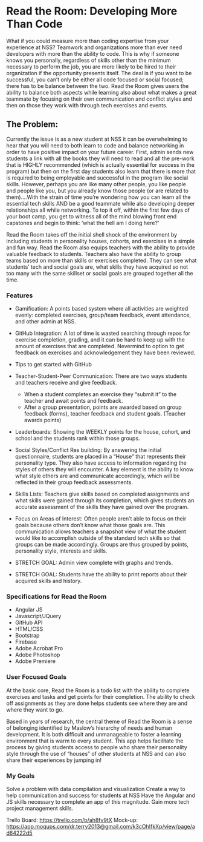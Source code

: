 # Read the Room: Developing More Than Code

What if you could measure more than coding expertise from your experience at NSS? Teamwork and organizations more than ever need developers with more than the ability to code. This is why if someone knows you personally, regardless of skills other than the minimum necessary to perform the job, you are more likely to be hired to their organization if the opportunity presents itself.
The deal is if you want to be successful, you can’t only be either all code focused or social focused; there has to be balance between the two. Read the Room gives users the ability to balance both aspects while learning also about what makes a great teammate by focusing on their own communication and conflict styles and then on those they work with through tech exercises and events.
## The Problem:
Currently the issue is as a new student at NSS it can be overwhelming to hear that you will need to both learn to code and balance networking in order to have positive impact on your future career. First, admin sends new students a link with all the books they will need to read and all the pre-work that is HIGHLY recommended (which is actually essential for success in the program) but then on the first day students also learn that there is more that is required to being employable and successful in the program like social skills.
However, perhaps you are like many other people, you like people and people like you, but you already know those people (or are related to them)….With the strain of time you’re wondering how you can learn all the essential tech skills AND be a good teammate while also developing deeper relationships all while networking. To top it off, within the first few days of your boot camp, you get to witness all of the mind blowing front end capstones and begin to think: ‘what the hell am I doing here?’

Read the Room takes off the initial shell shock of the environment by including students in personality houses, cohorts, and exercises in a simple and fun way. Read the Room also equips teachers with the ability to provide valuable feedback to students. Teachers also have the ability to group teams based on more than skills or exercises completed. They can see what students’ tech and social goals are, what skills they have acquired so not too many with the same skillset or social goals are grouped together all the time.

### Features
- Gamification: A points based system where all activities are weighted evenly: completed exercises, group/team feedback, event attendance, and other admin at NSS.

- GitHub Integration: A lot of time is wasted searching through repos for exercise completion, grading, and it can be hard to keep up with the amount of exercises that are completed. Nevermind to option to get feedback on exercises and acknowledgement they have been reviewed.
- Tips to get started with GitHub
- Teacher-Student-Peer Communication: There are two ways students and teachers receive and give feedback. 
  - When a student completes an exercise they “submit it” to the teacher and await points and feedback. 
  - After a group presentation, points are awarded based on group feedback (forms), teacher feedback  and student goals. (Teacher awards points)
- Leaderboards: Showing the WEEKLY points for the house, cohort, and school and the students rank within those groups.
- Social Styles/Conflict Res building: By answering the initial questionnaire, students are placed in a “House” that represents their personality type. They also have access to information regarding the styles of others they will encounter. A key element is the ability to know what style others are and communicate accordingly, which will be reflected in their group feedback assessments.
- Skills Lists: Teachers give skills based on completed assignments and what skills were gained through its completion, which gives students an accurate assessment of the skills they have gained over the program.
- Focus on Areas of Interest: Often people aren’t able to focus on their goals because others don’t know what those goals are. This communication allows teachers a snapshot view of what the student would like to accomplish outside of the standard tech skills so that groups can be made accordingly. Groups are thus grouped by points, personality style, interests and skills.
- STRETCH GOAL: Admin view complete with graphs and trends.
- STRETCH GOAL: Students have the ability to print reports about their acquired skills and history.

### Specifications for Read the Room
- Angular JS
- Javascript/JQuery
- GitHub API
- HTML/CSS
- Bootstrap
- Firebase
- Adobe Acrobat Pro
- Adobe Photoshop
- Adobe Premiere

### User Focused Goals
At the basic core, Read the Room is a todo list with the ability to complete exercises and tasks and get points for their completion. The ability to check off assignments as they are done helps students see where they are and where they want to go.

Based in years of research, the central theme of Read the Room is a sense of belonging identified by Maslow’s hierarchy of needs and human development. 
It is both difficult and unmanageable to foster a learning environment that is warm to every student. This app helps facilitate the process by giving students access to people who share their personality style through the use of  “houses” of other students at NSS and can also share their experiences by jumping in!

### My Goals
Solve a problem with data compilation and visualization
Create a way to help communication and success for students at NSS
Have the Angular and JS skills necessary to complete an app of this magnitude. 
Gain more tech project management skills.

Trello Board:
https://trello.com/b/ah8fv9tX
Mock-up:
https://app.moqups.com/dr.terry2013@gmail.com/k3cOhIfkXp/view/page/ad64222d5

